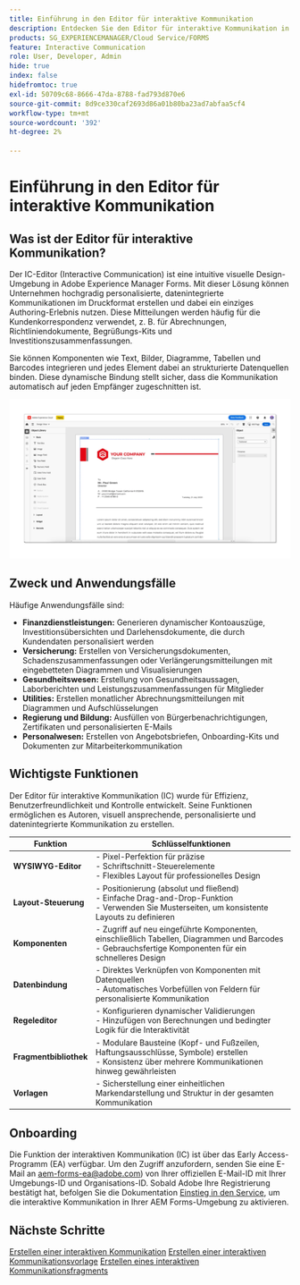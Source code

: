 ```yaml
---
title: Einführung in den Editor für interaktive Kommunikation
description: Entdecken Sie den Editor für interaktive Kommunikation in AEM Forms. Lernen Sie wichtige Funktionen, Onboarding-Schritte und Anwendungsfälle aus der Praxis kennen, um dynamische, personalisierte Kommunikation zu erstellen.
products: SG_EXPERIENCEMANAGER/Cloud Service/FORMS
feature: Interactive Communication
role: User, Developer, Admin
hide: true
index: false
hidefromtoc: true
exl-id: 50709c68-8666-47da-8788-fad793d870e6
source-git-commit: 8d9ce330caf2693d86a01b80ba23ad7abfaa5cf4
workflow-type: tm+mt
source-wordcount: '392'
ht-degree: 2%

---
```


# Einführung in den Editor für interaktive Kommunikation

## Was ist der Editor für interaktive Kommunikation?

Der IC-Editor (Interactive Communication) ist eine intuitive visuelle Design-Umgebung in Adobe Experience Manager Forms. Mit dieser Lösung können Unternehmen hochgradig personalisierte, datenintegrierte Kommunikationen im Druckformat erstellen und dabei ein einziges Authoring-Erlebnis nutzen. Diese Mitteilungen werden häufig für die Kundenkorrespondenz verwendet, z. B. für Abrechnungen, Richtliniendokumente, Begrüßungs-Kits und Investitionszusammenfassungen.

Sie können Komponenten wie Text, Bilder, Diagramme, Tabellen und Barcodes integrieren und jedes Element dabei an strukturierte Datenquellen binden. Diese dynamische Bindung stellt sicher, dass die Kommunikation automatisch auf jeden Empfänger zugeschnitten ist.

![IC-Dokument suchen](/help/forms/interactive-communication/assets/introimg.png)

## Zweck und Anwendungsfälle

Häufige Anwendungsfälle sind:

* **Finanzdienstleistungen:** Generieren dynamischer Kontoauszüge, Investitionsübersichten und Darlehensdokumente, die durch Kundendaten personalisiert werden
* **Versicherung:** Erstellen von Versicherungsdokumenten, Schadenszusammenfassungen oder Verlängerungsmitteilungen mit eingebetteten Diagrammen und Visualisierungen
* **Gesundheitswesen:** Erstellung von Gesundheitsaussagen, Laborberichten und Leistungszusammenfassungen für Mitglieder
* **Utilities:** Erstellen monatlicher Abrechnungsmitteilungen mit Diagrammen und Aufschlüsselungen
* **Regierung und Bildung:** Ausfüllen von Bürgerbenachrichtigungen, Zertifikaten und personalisierten E-Mails
* **Personalwesen:** Erstellen von Angebotsbriefen, Onboarding-Kits und Dokumenten zur Mitarbeiterkommunikation

## Wichtigste Funktionen

Der Editor für interaktive Kommunikation (IC) wurde für Effizienz, Benutzerfreundlichkeit und Kontrolle entwickelt. Seine Funktionen ermöglichen es Autoren, visuell ansprechende, personalisierte und datenintegrierte Kommunikation zu erstellen.

| **Funktion** | **Schlüsselfunktionen** |
|--------------------------------------|---------------------------------------------------------------------------------------|
| **WYSIWYG-Editor** | - Pixel-Perfektion für präzise <br> - Schriftschnitt-Steuerelemente <br> - Flexibles Layout für professionelles Design |
| **Layout-Steuerung** | - Positionierung (absolut und fließend) <br> - Einfache Drag-and-Drop-Funktion <br> - Verwenden Sie Musterseiten, um konsistente Layouts zu definieren |
| **Komponenten** | - Zugriff auf neu eingeführte Komponenten, einschließlich Tabellen, Diagrammen und Barcodes <br> - Gebrauchsfertige Komponenten für ein schnelleres Design |
| **Datenbindung** | - Direktes Verknüpfen von Komponenten mit Datenquellen <br> - Automatisches Vorbefüllen von Feldern für personalisierte Kommunikation |
| **Regeleditor** | - Konfigurieren dynamischer Validierungen <br> - Hinzufügen von Berechnungen und bedingter Logik für die Interaktivität |
| **Fragmentbibliothek** | - Modulare Bausteine (Kopf- und Fußzeilen, Haftungsausschlüsse, Symbole) erstellen <br> - Konsistenz über mehrere Kommunikationen hinweg gewährleisten |
| **Vorlagen** | - Sicherstellung einer einheitlichen Markendarstellung und Struktur in der gesamten Kommunikation |

## Onboarding

Die Funktion der interaktiven Kommunikation (IC) ist über das Early Access-Programm (EA) verfügbar. Um den Zugriff anzufordern, senden Sie eine E-Mail an [](mailto:aem-forms-ea@adobe.com)aem-forms-ea@adobe.com) von Ihrer offiziellen E-Mail-ID mit Ihrer Umgebungs-ID und Organisations-ID. Sobald Adobe Ihre Registrierung bestätigt hat, befolgen Sie die Dokumentation [Einstieg in den Service](/help/forms/setup-forms-cloud-service.md), um die interaktive Kommunikation in Ihrer AEM Forms-Umgebung zu aktivieren.

## Nächste Schritte

[Erstellen einer interaktiven Kommunikation](/help/forms/interactive-communication/create-interactive-communication.md)
[Erstellen einer interaktiven Kommunikationsvorlage](/help/forms/interactive-communication/create-interactive-communication-template.md)
[Erstellen eines interaktiven Kommunikationsfragments](/help/forms/interactive-communication/create-interactive-communication-fragment.md)

<!-- 
## Where to Find IC Documentation, Samples, and Tutorials

Whether you're just getting started or looking to build complex communications, Adobe offers extensive learning resources:
[Note: we'll add resources afterwards, below is just the format]

* Official Documentation:

[Create your first interactive communication]()
AEM Forms Interactive Communication Guide

* Tutorials & Videos:
Visit Adobe Experience League and explore the "Forms" section for step-by-step videos and use-case-based tutorials.
-->
